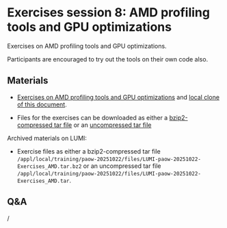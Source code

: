 # Exercises session 8: AMD profiling tools and GPU optimizations

Exercises on AMD profiling tools and GPU optimizations.

Participants are encouraged to try out the tools on their own code also.


## Materials

<!--
No materials available at the moment.
-->

-   [Exercises on AMD profiling tools and GPU optimizations](https://hackmd.io/@sfantao/lumi-training-tal-2025)
    and [local clone of this document](exercises_AMD_hackmd.md).

-   Files for the exercises can be downloaded as either a
    [bzip2-compressed tar file](https://462000265.lumidata.eu/paow-20251022/files/LUMI-paow-20251022-Exercises_AMD.tar.bz2)
    or an [uncompressed tar file](https://462000265.lumidata.eu/paow-20251022/files/LUMI-paow-20251022-Exercises_AMD.tar)

<!--
-   [Basic examples](https://hackmd.io/@sfantao/lumi-training-oslo2024-basic-examples)

    Local copy as as [HTML file](https://462000265.lumidata.eu/paow-20251022/files/LUMI-paow-20251022-basic-examples.html)[^1]
    or as as [MHTML file](https://462000265.lumidata.eu/paow-20251022/files/LUMI-paow-20251022-basic-examples.mhtml)[^2]

-   [Advanced Omniperf examples part 1](https://hackmd.io/@sfantao/lumi-training-oslo2024-advanced-omniperf1): Exercises 1-4

    Local copy as as [HTML file](https://462000265.lumidata.eu/paow-20251022/files/LUMI-paow-20251022-advanced-omniperf-examples-1.html)[^1]
    or as as [MHTML file](https://462000265.lumidata.eu/paow-20251022/files/LUMI-paow-20251022-advanced-omniperf-examples-1.mhtml)[^2]

-   [Advanced Omniperf examples part 2](https://hackmd.io/@sfantao/lumi-training-oslo2024-advanced-omniperf2): Exercise 5

    Local copy as as [HTML file](https://462000265.lumidata.eu/paow-20251022/files/LUMI-paow-20251022-advanced-omniperf-examples-2.html)[^1]
    or as as [MHTML file](https://462000265.lumidata.eu/paow-20251022/files/LUMI-paow-20251022-advanced-omniperf-examples-2.mhtml)[^2]

[^1]: Single-page HTML with embedded figures, but some layout issues.

[^2]: Supported by several Chromium-based browsers, but currently due 
to the way the pages are served, the page will be downloaded.
-->

Archived materials on LUMI:

-   Exercise files as either a
    bzip2-compressed tar file `/appl/local/training/paow-20251022/files/LUMI-paow-20251022-Exercises_AMD.tar.bz2` or
    an uncompressed tar file `/appl/local/training/paow-20251022/files/LUMI-paow-20251022-Exercises_AMD.tar`.


## Q&A

/
